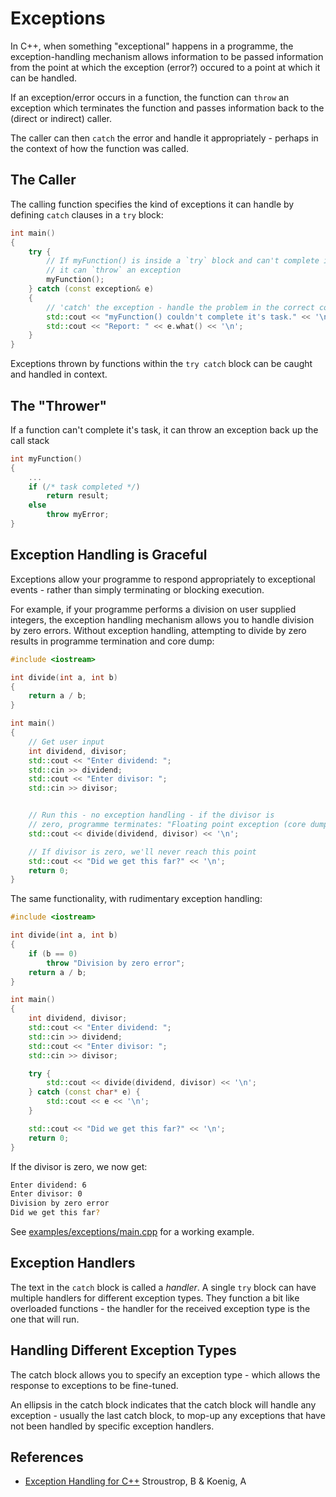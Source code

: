 Exceptions
==========
In C++, when something "exceptional" happens in a programme, the exception-handling mechanism allows information to be passed information from the point at which the exception (error?) occured to a point at which it can be handled.

If an exception/error occurs in a function, the function can `throw` an exception which terminates the function and passes information back to the (direct or indirect) caller.

The caller can then `catch` the error and handle it appropriately - perhaps in the context of how the function was called.

The Caller
----------
The calling function specifies the kind of exceptions it can handle by defining `catch` clauses in a `try` block:

```c++
int main()
{
	try {
		// If myFunction() is inside a `try` block and can't complete it's task,
		// it can `throw` an exception
		myFunction();
	} catch (const exception& e)
	{
		// 'catch' the exception - handle the problem in the correct context.
		std::cout << "myFunction() couldn't complete it's task." << '\n';
		std::cout << "Report: " << e.what() << '\n';
	}
}
```
Exceptions thrown by functions within the `try catch` block can be caught and handled in context.

The "Thrower"
-------------
If a function can't complete it's task, it can throw an exception back up the call stack

```c++
int myFunction()
{
	...
	if (/* task completed */)
		return result;
	else
		throw myError;		
}
```

Exception Handling is Graceful
------------------------------
Exceptions allow your programme to respond appropriately to exceptional events - rather than simply terminating or blocking execution.

For example, if your programme performs a division on user supplied integers, the exception handling mechanism allows you to handle division by zero errors. Without exception handling, attempting to divide by zero results in programme termination and core dump:

```c++
#include <iostream>

int divide(int a, int b)
{
	return a / b;
}

int main()
{
	// Get user input
	int dividend, divisor;
	std::cout << "Enter dividend: ";
	std::cin >> dividend;
	std::cout << "Enter divisor: ";
	std::cin >> divisor;


	// Run this - no exception handling - if the divisor is
	// zero, programme terminates: "Floating point exception (core dumped)"
	std::cout << divide(dividend, divisor) << '\n';

	// If divisor is zero, we'll never reach this point
	std::cout << "Did we get this far?" << '\n';
	return 0;
}

``` 
The same functionality, with rudimentary exception handling:

```c++
#include <iostream>

int divide(int a, int b)
{
	if (b == 0)
		throw "Division by zero error";
	return a / b;
}

int main()
{
	int dividend, divisor;
	std::cout << "Enter dividend: ";
	std::cin >> dividend;
	std::cout << "Enter divisor: ";
	std::cin >> divisor;

	try {
		std::cout << divide(dividend, divisor) << '\n';
	} catch (const char* e) {
		std::cout << e << '\n';
	}

	std::cout << "Did we get this far?" << '\n';
	return 0;
}
```
If the divisor is zero, we now get:

```bash
Enter dividend: 6
Enter divisor: 0
Division by zero error
Did we get this far?
```  
See [examples/exceptions/main.cpp][2] for a working example.

Exception Handlers
------------------
The text in the `catch` block is called a _handler_. A single `try` block can have multiple handlers for different exception types. They function a bit like overloaded functions - the handler for the received exception type is the one that will run.

Handling Different Exception Types
----------------------------------
The catch block allows you to specify an exception type - which allows the response to exceptions to be fine-tuned.

An ellipsis in the catch block indicates that the catch block will handle any exception - usually the last catch block, to mop-up any exceptions that have not been handled by specific exception handlers.

References
----------
* [Exception Handling for C++][1] Stroustrop, B & Koenig, A 

[1]: http://www.stroustrup.com/except89.pdf
[2]: examples/exceptions/main.cpp
